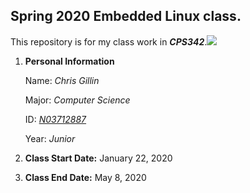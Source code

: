 ## Spring 2020 Embedded Linux class.
This repository is for my class work in ***CPS342***.![](https://www.newpaltz.edu/media/identity/logos/newpaltzlogo.jpg)
 1. **Personal Information**

	Name: *Chris Gillin*

	Major: *Computer Science*
	
	ID: *[N03712887](https://github.com/elgill)*
	
	Year: *Junior*
 2. **Class Start Date:** January 22, 2020
 3. **Class End Date:** May 8, 2020
